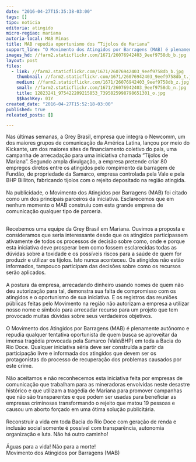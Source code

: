 ```yaml
---
date: "2016-04-27T15:35:38-03:00"
tags: []
tipo: noticia
editoria: atingido
micro-regiao: mariana
autoria-local: MAB Minas
title: MAB repudia oportunismo dos “Tijolos de Mariana”
support_line: "O Movimento dos Atingidos por Barragens (MAB) é plenamente autônomo e repudia quem busca se aproveitar da tragédia provocada pela Samarco (Vale\\BHP)."
images_hd: //farm2.staticflickr.com/1671/26076942403_9eef9758db_b.jpg
layout: post
files:
  - link: //farm2.staticflickr.com/1671/26076942403_9eef9758db_b.jpg
    thumbnail: //farm2.staticflickr.com/1671/26076942403_9eef9758db_t.jpg
    medium: //farm2.staticflickr.com/1671/26076942403_9eef9758db_z.jpg
    small: //farm2.staticflickr.com/1671/26076942403_9eef9758db_n.jpg
    title: 12823241_975422209215853_7395825998798651301_o.jpg
    $$hashKey: 01Y
created_date: "2016-04-27T15:52:18-03:00"
published: true
releated_posts: []

---
```

<p>Nas &uacute;ltimas semanas, a Grey Brasil, empresa que integra o Newcomm, um dos maiores grupos de comunica&ccedil;&atilde;o da Am&eacute;rica Latina, lan&ccedil;ou por meio do Kickante, um dos maiores sites de financiamento coletivo do pa&iacute;s, uma campanha de arrecada&ccedil;&atilde;o para uma iniciativa chamada &ldquo;Tijolos de Mariana&rdquo;.&nbsp;Segundo ampla divulga&ccedil;&atilde;o, a empresa pretende criar 80 empregos diretos entre os atingidos pelo rompimento da barragem de Fund&atilde;o, de propriedade da Samarco, empresa controlada pela Vale e pela BHP Billiton, fabricando tijolos com o rejeito depositado na regi&atilde;o atingida.<br />
<br />
Na publicidade, o Movimento dos Atingidos por Barragens (MAB) foi citado como um dos principais parceiros da iniciativa. Esclarecemos que em nenhum momento o MAB construiu com esta grande empresa de comunica&ccedil;&atilde;o qualquer tipo de parceria.&nbsp;</p>

<p><br />
Recebemos uma equipe da Grey Brasil em Mariana. Ouvimos a proposta e consideramos que seria interessante desde que os atingidos participassem ativamente de todos os processos de decis&atilde;o sobre como, onde e porque esta iniciativa deve prosperar bem como fossem esclarecidas todas as d&uacute;vidas sobre a toxidade e os poss&iacute;veis riscos para a sa&uacute;de de quem for produzir e utilizar os tijolos. Isto nunca aconteceu. Os atingidos n&atilde;o est&atilde;o informados, tampouco&nbsp;participam das decis&otilde;es sobre como os recursos ser&atilde;o aplicados.&nbsp;<br />
<br />
A postura da empresa, arrecadando dinheiro usando nomes de quem n&atilde;o deu autoriza&ccedil;&atilde;o para tal, demonstra sua falta de compromisso com os atingidos e o oportunismo de sua iniciativa. E os registros das reuni&otilde;es p&uacute;blicas feitas pelo Movimento na regi&atilde;o n&atilde;o autorizam a empresa a utilizar nosso nome e s&iacute;mbolo para arrecadar recurso para um projeto que tem provocado muitas d&uacute;vidas sobre seus verdadeiros objetivos.<br />
<br />
O Movimento dos Atingidos por Barragens (MAB) &eacute; plenamente aut&ocirc;nomo e repudia qualquer tentativa oportunista de quem busca se aproveitar da imensa trag&eacute;dia provocada pela Samarco (Vale\BHP) em toda a Bacia do Rio Doce. Qualquer iniciativa s&eacute;ria deve ser constru&iacute;da a partir da participa&ccedil;&atilde;o livre e informada dos atingidos que devem ser os protagonistas do processo de recupera&ccedil;&atilde;o dos problemas causados por este crime.<br />
<br />
N&atilde;o aceitamos e n&atilde;o reconhecemos esta iniciativa feita por empresas de comunica&ccedil;&atilde;o que trabalham para as mineradoras envolvidas neste desastre hist&oacute;rico e que utilizam a trag&eacute;dia de Mariana para promover campanhas que n&atilde;o s&atilde;o transparentes e que podem ser usadas para beneficiar as empresas criminosas transformando o rejeito que matou 19 pessoas e causou um aborto for&ccedil;ado em uma &oacute;tima solu&ccedil;&atilde;o publicit&aacute;ria.<br />
<br />
Reconstruir a vida em toda Bacia do Rio Doce com gera&ccedil;&atilde;o de renda e inclus&atilde;o social somente &eacute; poss&iacute;vel com transpar&ecirc;ncia, autonomia organiza&ccedil;&atilde;o e luta. N&atilde;o h&aacute; outro caminho!<br />
<br />
&Aacute;guas para a vida! N&atilde;o para a morte!<br />
Movimento dos Atingidos por Barragens (MAB)</p>
